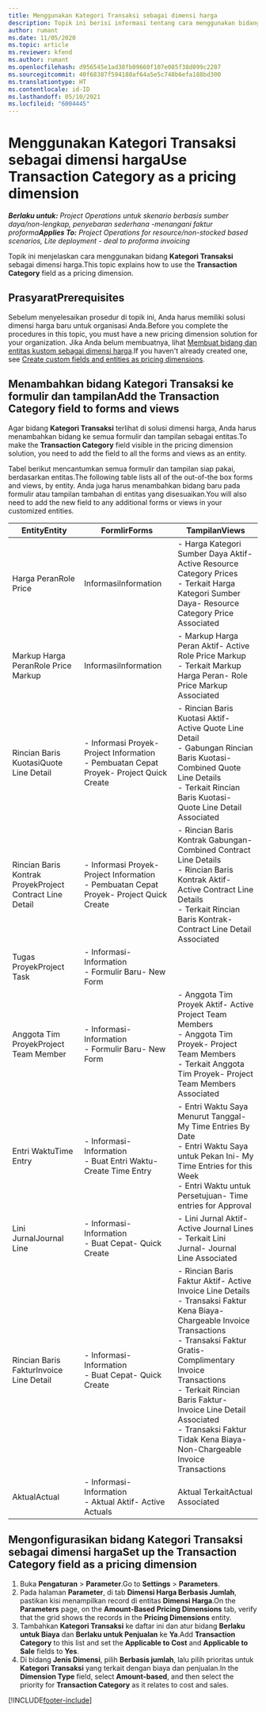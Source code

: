 ```yaml
---
title: Menggunakan Kategori Transaksi sebagai dimensi harga
description: Topik ini berisi informasi tentang cara menggunakan bidang Kategori Transaksi sebagai dimensi harga.
author: rumant
ms.date: 11/05/2020
ms.topic: article
ms.reviewer: kfend
ms.author: rumant
ms.openlocfilehash: d956545e1ad38fb09660f107e085f38d099c2207
ms.sourcegitcommit: 40f68387f594180af64a5e5c748b6efa188bd300
ms.translationtype: HT
ms.contentlocale: id-ID
ms.lasthandoff: 05/10/2021
ms.locfileid: "6004445"
---
```

# <a name="use-transaction-category-as-a-pricing-dimension"></a><span data-ttu-id="d4861-103">Menggunakan Kategori Transaksi sebagai dimensi harga</span><span class="sxs-lookup"><span data-stu-id="d4861-103">Use Transaction Category as a pricing dimension</span></span>


<span data-ttu-id="d4861-104">_**Berlaku untuk:** Project Operations untuk skenario berbasis sumber daya/non-lengkap, penyebaran sederhana -menangani faktur proforma_</span><span class="sxs-lookup"><span data-stu-id="d4861-104">_**Applies To:** Project Operations for resource/non-stocked based scenarios, Lite deployment - deal to proforma invoicing_</span></span>


<span data-ttu-id="d4861-105">Topik ini menjelaskan cara menggunakan bidang **Kategori Transaksi** sebagai dimensi harga.</span><span class="sxs-lookup"><span data-stu-id="d4861-105">This topic explains how to use the **Transaction Category** field as a pricing dimension.</span></span> 

## <a name="prerequisites"></a><span data-ttu-id="d4861-106">Prasyarat</span><span class="sxs-lookup"><span data-stu-id="d4861-106">Prerequisites</span></span>
<span data-ttu-id="d4861-107">Sebelum menyelesaikan prosedur di topik ini, Anda harus memiliki solusi dimensi harga baru untuk organisasi Anda.</span><span class="sxs-lookup"><span data-stu-id="d4861-107">Before you complete the procedures in this topic, you must have a new pricing dimension solution for your organization.</span></span> <span data-ttu-id="d4861-108">Jika Anda belum membuatnya, lihat [Membuat bidang dan entitas kustom sebagai dimensi harga](create-custom-fields-entities-pricing-dimensions.md).</span><span class="sxs-lookup"><span data-stu-id="d4861-108">If you haven't already created one, see [Create custom fields and entities as pricing dimensions](create-custom-fields-entities-pricing-dimensions.md).</span></span>

## <a name="add-the-transaction-category-field-to-forms-and-views"></a><span data-ttu-id="d4861-109">Menambahkan bidang Kategori Transaksi ke formulir dan tampilan</span><span class="sxs-lookup"><span data-stu-id="d4861-109">Add the Transaction Category field to forms and views</span></span>
<span data-ttu-id="d4861-110">Agar bidang **Kategori Transaksi** terlihat di solusi dimensi harga, Anda harus menambahkan bidang ke semua formulir dan tampilan sebagai entitas.</span><span class="sxs-lookup"><span data-stu-id="d4861-110">To make the **Transaction Category** field visible in the pricing dimension solution, you need to add the field to all the forms and views as an entity.</span></span>

<span data-ttu-id="d4861-111">Tabel berikut mencantumkan semua formulir dan tampilan siap pakai, berdasarkan entitas.</span><span class="sxs-lookup"><span data-stu-id="d4861-111">The following table lists all of the out-of-the box forms and views, by entity.</span></span> <span data-ttu-id="d4861-112">Anda juga harus menambahkan bidang baru pada formulir atau tampilan tambahan di entitas yang disesuaikan.</span><span class="sxs-lookup"><span data-stu-id="d4861-112">You will also need to add the new field to any additional forms or views in your customized entities.</span></span>

|  <span data-ttu-id="d4861-113">Entity</span><span class="sxs-lookup"><span data-stu-id="d4861-113">Entity</span></span>        | <span data-ttu-id="d4861-114">Formlir</span><span class="sxs-lookup"><span data-stu-id="d4861-114">Forms</span></span>     |<span data-ttu-id="d4861-115">Tampilan</span><span class="sxs-lookup"><span data-stu-id="d4861-115">Views</span></span>        |
| ------------------------------|---------------------------------|----------------------------------|
|  <span data-ttu-id="d4861-116">Harga Peran</span><span class="sxs-lookup"><span data-stu-id="d4861-116">Role Price</span></span>| <span data-ttu-id="d4861-117">Informasi</span><span class="sxs-lookup"><span data-stu-id="d4861-117">Information</span></span> |<span data-ttu-id="d4861-118">- Harga Kategori Sumber Daya Aktif</span><span class="sxs-lookup"><span data-stu-id="d4861-118">- Active Resource Category Prices</span></span><br> <span data-ttu-id="d4861-119">- Terkait Harga Kategori Sumber Daya</span><span class="sxs-lookup"><span data-stu-id="d4861-119">- Resource Category Price Associated</span></span> |
|  <span data-ttu-id="d4861-120">Markup Harga Peran</span><span class="sxs-lookup"><span data-stu-id="d4861-120">Role Price Markup</span></span>| <span data-ttu-id="d4861-121">Informasi</span><span class="sxs-lookup"><span data-stu-id="d4861-121">Information</span></span>|<span data-ttu-id="d4861-122">- Markup Harga Peran Aktif</span><span class="sxs-lookup"><span data-stu-id="d4861-122">- Active Role Price Markup</span></span><br><span data-ttu-id="d4861-123">- Terkait Markup Harga Peran</span><span class="sxs-lookup"><span data-stu-id="d4861-123">- Role Price Markup Associated</span></span> |
|  <span data-ttu-id="d4861-124">Rincian Baris Kuotasi</span><span class="sxs-lookup"><span data-stu-id="d4861-124">Quote Line Detail</span></span>|<span data-ttu-id="d4861-125">- Informasi Proyek</span><span class="sxs-lookup"><span data-stu-id="d4861-125">- Project Information</span></span><br><span data-ttu-id="d4861-126">- Pembuatan Cepat Proyek</span><span class="sxs-lookup"><span data-stu-id="d4861-126">- Project Quick Create</span></span>| <span data-ttu-id="d4861-127">- Rincian Baris Kuotasi Aktif</span><span class="sxs-lookup"><span data-stu-id="d4861-127">- Active Quote Line Detail</span></span><br><span data-ttu-id="d4861-128">- Gabungan Rincian Baris Kuotasi</span><span class="sxs-lookup"><span data-stu-id="d4861-128">- Combined Quote Line Details</span></span><br><span data-ttu-id="d4861-129">- Terkait Rincian Baris Kuotasi</span><span class="sxs-lookup"><span data-stu-id="d4861-129">- Quote Line Detail Associated</span></span> |
|  <span data-ttu-id="d4861-130">Rincian Baris Kontrak Proyek</span><span class="sxs-lookup"><span data-stu-id="d4861-130">Project Contract Line Detail</span></span>|<span data-ttu-id="d4861-131">- Informasi Proyek</span><span class="sxs-lookup"><span data-stu-id="d4861-131">- Project Information</span></span><br><span data-ttu-id="d4861-132">- Pembuatan Cepat Proyek</span><span class="sxs-lookup"><span data-stu-id="d4861-132">- Project Quick Create</span></span>|<span data-ttu-id="d4861-133">- Rincian Baris Kontrak Gabungan</span><span class="sxs-lookup"><span data-stu-id="d4861-133">- Combined Contract Line Details</span></span><br><span data-ttu-id="d4861-134">- Rincian Baris Kontrak Aktif</span><span class="sxs-lookup"><span data-stu-id="d4861-134">- Active Contract Line Details</span></span><br><span data-ttu-id="d4861-135">- Terkait Rincian Baris Kontrak</span><span class="sxs-lookup"><span data-stu-id="d4861-135">- Contract Line Detail Associated</span></span> |
|  <span data-ttu-id="d4861-136">Tugas Proyek</span><span class="sxs-lookup"><span data-stu-id="d4861-136">Project Task</span></span>|<span data-ttu-id="d4861-137">- Informasi</span><span class="sxs-lookup"><span data-stu-id="d4861-137">- Information</span></span><br><span data-ttu-id="d4861-138">- Formulir Baru</span><span class="sxs-lookup"><span data-stu-id="d4861-138">- New Form</span></span>| &nbsp; |
|  <span data-ttu-id="d4861-139">Anggota Tim Proyek</span><span class="sxs-lookup"><span data-stu-id="d4861-139">Project Team Member</span></span>|<span data-ttu-id="d4861-140">- Informasi</span><span class="sxs-lookup"><span data-stu-id="d4861-140">- Information</span></span><br><span data-ttu-id="d4861-141">- Formulir Baru</span><span class="sxs-lookup"><span data-stu-id="d4861-141">- New Form</span></span>|<span data-ttu-id="d4861-142">- Anggota Tim Proyek Aktif</span><span class="sxs-lookup"><span data-stu-id="d4861-142">- Active Project Team Members</span></span><br><span data-ttu-id="d4861-143">- Anggota Tim Proyek</span><span class="sxs-lookup"><span data-stu-id="d4861-143">- Project Team Members</span></span><br><span data-ttu-id="d4861-144">- Terkait Anggota Tim Proyek</span><span class="sxs-lookup"><span data-stu-id="d4861-144">- Project Team Members Associated</span></span> |
|  <span data-ttu-id="d4861-145">Entri Waktu</span><span class="sxs-lookup"><span data-stu-id="d4861-145">Time Entry</span></span>|<span data-ttu-id="d4861-146">- Informasi</span><span class="sxs-lookup"><span data-stu-id="d4861-146">- Information</span></span><br><span data-ttu-id="d4861-147">- Buat Entri Waktu</span><span class="sxs-lookup"><span data-stu-id="d4861-147">- Create Time Entry</span></span>|<span data-ttu-id="d4861-148">- Entri Waktu Saya Menurut Tanggal</span><span class="sxs-lookup"><span data-stu-id="d4861-148">- My Time Entries By Date</span></span><br><span data-ttu-id="d4861-149">- Entri Waktu Saya untuk Pekan Ini</span><span class="sxs-lookup"><span data-stu-id="d4861-149">- My Time Entries for this Week</span></span><br><span data-ttu-id="d4861-150">- Entri Waktu untuk Persetujuan</span><span class="sxs-lookup"><span data-stu-id="d4861-150">- Time entries for Approval</span></span>|
|  <span data-ttu-id="d4861-151">Lini Jurnal</span><span class="sxs-lookup"><span data-stu-id="d4861-151">Journal Line</span></span>|<span data-ttu-id="d4861-152">- Informasi</span><span class="sxs-lookup"><span data-stu-id="d4861-152">- Information</span></span><br><span data-ttu-id="d4861-153">- Buat Cepat</span><span class="sxs-lookup"><span data-stu-id="d4861-153">- Quick Create</span></span>|<span data-ttu-id="d4861-154">- Lini Jurnal Aktif</span><span class="sxs-lookup"><span data-stu-id="d4861-154">- Active Journal Lines</span></span><br><span data-ttu-id="d4861-155">- Terkait Lini Jurnal</span><span class="sxs-lookup"><span data-stu-id="d4861-155">- Journal Line Associated</span></span>|
|  <span data-ttu-id="d4861-156">Rincian Baris Faktur</span><span class="sxs-lookup"><span data-stu-id="d4861-156">Invoice Line Detail</span></span>|<span data-ttu-id="d4861-157">- Informasi</span><span class="sxs-lookup"><span data-stu-id="d4861-157">- Information</span></span><br><span data-ttu-id="d4861-158">- Buat Cepat</span><span class="sxs-lookup"><span data-stu-id="d4861-158">- Quick Create</span></span>|<span data-ttu-id="d4861-159">- Rincian Baris Faktur Aktif</span><span class="sxs-lookup"><span data-stu-id="d4861-159">- Active Invoice Line Details</span></span><br><span data-ttu-id="d4861-160">- Transaksi Faktur Kena Biaya</span><span class="sxs-lookup"><span data-stu-id="d4861-160">- Chargeable Invoice Transactions</span></span><br><span data-ttu-id="d4861-161">- Transaksi Faktur Gratis</span><span class="sxs-lookup"><span data-stu-id="d4861-161">- Complimentary Invoice Transactions</span></span><br><span data-ttu-id="d4861-162">- Terkait Rincian Baris Faktur</span><span class="sxs-lookup"><span data-stu-id="d4861-162">- Invoice Line Detail Associated</span></span> <br><span data-ttu-id="d4861-163">- Transaksi Faktur Tidak Kena Biaya</span><span class="sxs-lookup"><span data-stu-id="d4861-163">- Non-Chargeable Invoice Transactions</span></span>|
|  <span data-ttu-id="d4861-164">Aktual</span><span class="sxs-lookup"><span data-stu-id="d4861-164">Actual</span></span>|<span data-ttu-id="d4861-165">- Informasi</span><span class="sxs-lookup"><span data-stu-id="d4861-165">- Information</span></span><br><span data-ttu-id="d4861-166">- Aktual Aktif</span><span class="sxs-lookup"><span data-stu-id="d4861-166">- Active Actuals</span></span>| <span data-ttu-id="d4861-167">Aktual Terkait</span><span class="sxs-lookup"><span data-stu-id="d4861-167">Actual Associated</span></span> |

## <a name="set-up-the-transaction-category-field-as-a-pricing-dimension"></a><span data-ttu-id="d4861-168">Mengonfigurasikan bidang Kategori Transaksi sebagai dimensi harga</span><span class="sxs-lookup"><span data-stu-id="d4861-168">Set up the Transaction Category field as a pricing dimension</span></span>

1. <span data-ttu-id="d4861-169">Buka **Pengaturan** > **Parameter**.</span><span class="sxs-lookup"><span data-stu-id="d4861-169">Go to **Settings** > **Parameters**.</span></span> 
2. <span data-ttu-id="d4861-170">Pada halaman **Parameter**, di tab **Dimensi Harga Berbasis Jumlah**, pastikan kisi menampilkan record di entitas **Dimensi Harga**.</span><span class="sxs-lookup"><span data-stu-id="d4861-170">On the **Parameters** page, on the **Amount-Based Pricing Dimensions** tab, verify that the grid shows the records in the **Pricing Dimensions** entity.</span></span>
3. <span data-ttu-id="d4861-171">Tambahkan **Kategori Transaksi** ke daftar ini dan atur bidang **Berlaku untuk Biaya** dan **Berlaku untuk Penjualan** ke **Ya**.</span><span class="sxs-lookup"><span data-stu-id="d4861-171">Add **Transaction Category** to this list and set the **Applicable to Cost** and **Applicable to Sale** fields to **Yes**.</span></span>
4. <span data-ttu-id="d4861-172">Di bidang **Jenis Dimensi**, pilih **Berbasis jumlah**, lalu pilih prioritas untuk **Kategori Transaksi** yang terkait dengan biaya dan penjualan.</span><span class="sxs-lookup"><span data-stu-id="d4861-172">In the **Dimension Type** field, select **Amount-based**, and then select the priority for **Transaction Category** as it relates to cost and sales.</span></span>


[!INCLUDE[footer-include](../includes/footer-banner.md)]